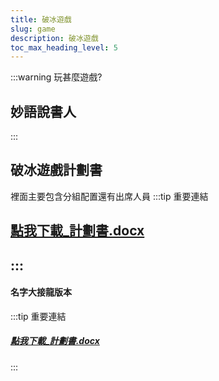 ```yaml
---
title: 破冰遊戲
slug: game
description: 破冰遊戲
toc_max_heading_level: 5
---  
```




:::warning 玩甚麼遊戲? 
## 妙語說書人  
:::

## 破冰遊戲計劃書
裡面主要包含分組配置還有出席人員
:::tip 重要連結
## [點我下載_計劃書.docx](https://docs.google.com/document/d/13uYQykuaBsqHQffHXjxMS7wSUQDmrhOq/edit?usp=sharing&ouid=112929086215442935125&rtpof=true&sd=true)
:::
-----


#### 名字大接龍版本
:::tip 重要連結
#####  [點我下載_計劃書.docx](https://docs.google.com/document/d/1ojk5W5SfbaciJlUn_U6aOfqOckGWPu_9/edit?usp=sharing&ouid=112929086215442935125&rtpof=true&sd=true)
:::